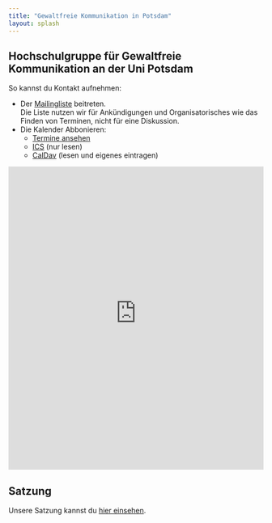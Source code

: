```yaml
---
title: "Gewaltfreie Kommunikation in Potsdam"
layout: splash
---
```



## Hochschulgruppe für Gewaltfreie Kommunikation an der Uni Potsdam

So kannst du Kontakt aufnehmen:

- Der [Mailingliste] beitreten.  
  Die Liste nutzen wir für Ankündigungen und Organisatorisches wie das Finden von Terminen, nicht für eine Diskussion.
- Die Kalender Abbonieren:
  - [Termine ansehen][termine]
  - [ICS] (nur lesen)
  - [CalDav] (lesen und eigenes eintragen)
  
<iframe id="open-web-calendar" 
    src="https://open-web-calendar.herokuapp.com/calendar.html?url=https%3A%2F%2Fgfk.quelltext.eu%2Fkalender.ics" 
    allowTransparency="true" scrolling="no" 
    frameborder="0" height="600px" width="100%"></iframe>

## Satzung
Unsere Satzung kannst du [hier einsehen].

[Mailingliste]: https://lists.myhpi.de/aLAtoDGJ61CdAIkPObsoazUjAq5bTZY
[ICS]: https://gfk.quelltext.eu/kalender.ics
[CalDav]: https://gfk.quelltext.eu/kalender/
[termine]: https://open-web-calendar.herokuapp.com/calendar.html?url=https%3A%2F%2Fgfk.quelltext.eu%2Fkalender.ics
[hier einsehen]: satzung.md
